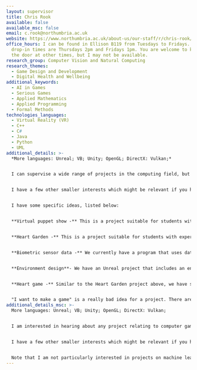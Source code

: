```yaml
---
layout: supervisor
title: Chris Rook
available: false
available_msc: false
email: c.rook@northumbria.ac.uk
website: https://www.northumbria.ac.uk/about-us/our-staff/r/chris-rook/
office_hours: I can be found in Ellison B119 from Tuesdays to Fridays. My
  drop-in times are Thursdays 2pm and Fridays 1pm. You are welcome to knock on
  the door at other times, but I may not be available.
research_group: Computer Vision and Natural Computing
research_themes:
  - Game Design and Development
  - Digital Health and Wellbeing
additional_keywords:
  - AI in Games
  - Serious Games
  - Applied Mathematics
  - Applied Programming
  - Formal Methods
technologies_languages:
  - Virtual Reality (VR)
  - C++
  - C#
  - Java
  - Python
  - UML
additional_details: >-
  *More languages: Unreal; VB; Unity; OpenGL; DirectX: Vulkan;*


  I can supervise a wide range of projects in the computing field, but usually supervise students on the Computer Science with Game BSc, on projects relating to games development. I am also involved in research relating to the use of games/computers for mental wellbeing, and have a number of ready-to-go project ideas in this area.


  I have a few other smaller interests which might be relevant if you have a specific project in that area: Reynolds behaviours, ant algorithms, TLA+, comparative programming languages, computing history, emulation.


  I﻿ have some specific ideas, listed below:


  **Virtual puppet show -** This is a project suitable for students with experience in Unreal (or perhaps Unity or similar). The aim is to construct a world (probably 2.5D) with a few characters that can move around and produce speech bubbles using a script. The plan is for this to be suitable as a creative activity for children in care, but the project will not involve working with children. I have access to various social work specialists who can advise and/or act as a client.


  **Heart Garden -** This is a project suitable for students with experience in Unreal. We have a prototype of an Unreal program that displays a garden that responds to heart rate data from a sensor. This can be developed in various directions, but one key goal is to make the garden look nicer. This could be converted to a VR program, for example, or we have some plans to turn it into a game.


  **Biometric sensor data -** We currently have a program that uses data from a cheap heart sensor. We would like to find ways to connect to other sensors (such as a fitbit or polar sensor) as well as perhaps other types of sensor, such as a galvanic skin reponse tool. This is suitable for a student who wants to work with sensor devices and can solve problems. No specific programming language is expected - you can use whatever you are comfortable with, or learn a new one as part of the project.


  **Environment design**- We have an Unreal project that includes an environment that need to be expanded, with some interactive elements. I know that's a bit vague - contact me to discuss it. This is suitable for a student interested in level design with artistic/aesthetic skills.


  **Heart game -** Similar to the Heart Garden project above, we have some interest from clients in a game in which your heart rate is a factor in the game itself. We have some ideas for the design of the game, so I suggest you discuss that with me. There is still considerable scope to adjust the design, though.


  "﻿I want to make a game" is a really bad idea for a project. There are two reasons. First, the ideas come from your head, which makes it very hard to explore requirements, and also to evaluate. These are both hugely important parts of the project. Second, a game has many components and you will have to do them all very briefly, which prevents you from demonstrating excellence. It is very possible to do a game-related project, but usually on some specific aspect of a game, or something small for a specific purpose.
additional_details_msc: >-
  More languages: Unreal; VB; Unity; OpenGL; DirectX: Vulkan;


  I am interested in hearing about any project relating to computer games. I am interested in the use of games technology to help education and social care. I am also involved in research relating to the use of games/computers for mental wellbeing, and have a number of ready-to-go project ideas in this area.


  I have a few other smaller interests which might be relevant if you have a specific project in that area: Reynolds behaviours, ant algorithms, TLA+, comparative programming languages, computing history, emulation.


  Note that I am not particularly interested in projects on machine learning, security, or data science. There are several other supervisors with interest in these fields. The same applies to web sites, unless there is a clear game/education element to it.
---
```

